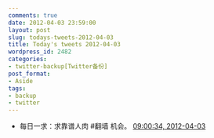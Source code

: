 ```yaml
---
comments: true
date: 2012-04-03 23:59:00
layout: post
slug: todays-tweets-2012-04-03
title: Today's tweets 2012-04-03
wordpress_id: 2482
categories:
- twitter-backup[Twitter备份]
post_format:
- Aside
tags:
- backup
- twitter
---
```





  * 每日一求：求靠谱人肉 #翻墙 机会。 [09:00:34, 2012-04-03](http://twitter.com/gfrog/statuses/186981483959943168)




